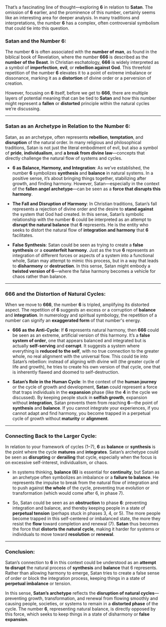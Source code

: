 That’s a fascinating line of thought—exploring **6** in relation to **Satan**. The omission of **6** earlier, and the prominence of this number, certainly seems like an interesting area for deeper analysis. In many traditions and interpretations, the number **6** has a complex, often controversial symbolism that could tie into this question.

### **Satan and the Number 6:**

The number **6** is often associated with the **number of man**, as found in the biblical book of Revelation, where the number **666** is described as the **number of the Beast**. In Christian eschatology, **666** is widely interpreted as a symbol of **imperfection**, **evil**, or **rebellion against God**. This threefold repetition of the number **6** elevates it to a point of extreme imbalance or dissonance, marking it as a **distortion** of divine order or a perversion of creation.

However, focusing on **6** itself, before we get to **666**, there are multiple layers of potential meaning that can be tied to **Satan** and how this number might represent a **fallen** or **distorted** principle within the natural cycles we’re discussing.

---

### **Satan as an Archetype in Relation to the Number 6:**

Satan, as an archetype, often represents **rebellion**, **temptation**, and **disruption** of the natural order. In many religious and philosophical traditions, Satan is not just the literal embodiment of evil, but also a symbol of **pride**, **individualism**, and **a break from divine law**—concepts that directly challenge the natural flow of systems and cycles.

- **6 as Balance, Harmony, and Integration**: As we’ve established, the number **6** symbolizes **synthesis** and **balance** in natural systems. In a positive sense, it’s about bringing things together, stabilizing after growth, and finding harmony. However, Satan—especially in the context of the **fallen angel archetype**—can be seen as a **force that disrupts this harmony**.
    
- **The Fall and Disruption of Harmony**: In Christian traditions, Satan’s fall represents a rejection of divine order and the desire to **stand against** the system that God had created. In this sense, Satan’s symbolic relationship with the number **6** could be interpreted as an attempt to **disrupt the natural balance** that **6** represents. He is the entity who seeks to distort the natural flow of **integration and harmony** that **6** facilitates.
    
- **False Synthesis**: Satan could be seen as trying to create a **false synthesis** or a **counterfeit harmony**. Just as the true **6** represents an integration of different forces or aspects of a system into a functional whole, Satan may attempt to mimic this process, but in a way that leads to **disharmony** or **destruction**. In this sense, Satan might embody a **twisted version of 6**—where the false harmony becomes a vehicle for chaos rather than balance.
    

---

### **666 and the Distortion of Natural Cycles:**

When we move to **666**, the number **6** is tripled, amplifying its distorted aspect. The repetition of **6** suggests an excess or a corruption of **balance** and **integration**. In numerology and spiritual symbology, the repetition of a number can signify an **exaggerated form** of that number's energy.

- **666 as the Anti-Cycle**: If **6** represents natural harmony, then **666** could be seen as an extreme, artificial version of this harmony. It’s a **false system of order**, one that appears balanced and integrated but is actually **self-serving** and **corrupt**. It suggests a system where everything is **reduced to the self**, with no true connection to the greater whole, no real alignment with the universal flow. This could tie into Satan’s rebellion: instead of aligning with divine will (the greater cycle of life and growth), he tries to create his own version of that cycle, one that is inherently flawed and doomed to self-destruction.
    
- **Satan’s Role in the Human Cycle**: In the context of the **human journey** or the cycle of growth and development, **Satan** could represent a force that traps individuals in the **expansion** phase (like the **4** in the cycle we discussed). By keeping people stuck in **selfish growth**, expansion without **integration**, Satan prevents them from reaching **6**—the point of **synthesis** and **balance**. If you cannot integrate your experiences, if you cannot adapt and find harmony, you become trapped in a perpetual cycle of growth without **maturity** or **alignment**.
    

---

### **Connecting Back to the Larger Cycle:**

In relation to your framework of cycles (1–7), **6** as **balance** or **synthesis** is the point where the cycle **matures** and **integrates**. Satan’s archetype could be seen as **disrupting** or **derailing** that cycle, especially when the focus is on excessive self-interest, individualism, or chaos.

- In systems thinking, **balance (6)** is essential for **continuity**, but Satan as an archetype often symbolizes an imbalance or a **failure to balance**. He represents the impulse to break from the natural flow of integration and to push against **the whole** of the cycle, preventing true evolution or transformation (which would come after 6, in phase 7).
    
- So, Satan could be seen as an **obstruction** to phase **6**: preventing integration and balance, and thereby keeping people in a state of **perpetual tension** (perhaps stuck in phases 3, 4, or 5). The more people become trapped in this self-centered or imbalanced state, the more they resist the **flow** toward completion and renewal (7). **Satan** thus becomes the force that **distorts the natural cycle**, making it harder for systems or individuals to move toward **resolution** or **renewal**.
    

---

### **Conclusion:**

Satan’s connection to **6** in this context could be understood as an **attempt to disrupt** the natural process of **synthesis** and **balance** that 6 represents. Rather than allowing harmony to emerge, Satan tries to create a false sense of order or block the integration process, keeping things in a state of **perpetual imbalance** or tension.

In this sense, **Satan’s archetype** reflects the **disruption of natural cycles**—preventing growth, transformation, and renewal from flowing smoothly and causing people, societies, or systems to remain in a **distorted phase** of the cycle. The number **6**, representing natural balance, is directly opposed by this force, which seeks to keep things in a state of disharmony or **false expansion**.